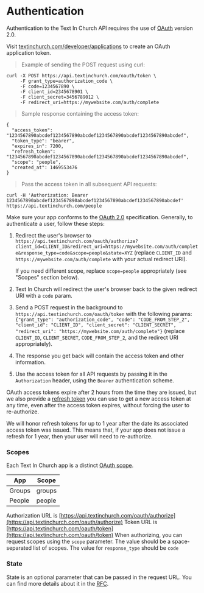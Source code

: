 # Authentication

Authentication to the Text In Church API requires the use of [OAuth](https://en.wikipedia.org/wiki/OAuth) version 2.0.

Visit [textinchurch.com/developer/applications](https://textinchurch.com/developer/applications)
to create an OAuth application token.

> Example of sending the POST request using curl:

```
curl -X POST https://api.textinchurch.com/oauth/token \
     -F grant_type=authorization_code \
     -F code=1234567890 \
     -F client_id=2345678901 \
     -F client_secret=3456789012 \
     -F redirect_uri=https://mywebsite.com/auth/complete
```

> Sample response containing the access token:

```
{
  "access_token": "1234567890abcdef1234567890abcdef1234567890abcdef1234567890abcdef",
  "token_type": "bearer",
  "expires_in": 7200,
  "refresh_token": "1234567890abcdef1234567890abcdef1234567890abcdef1234567890abcdef",
  "scope": "people",
  "created_at": 1469553476
}
```

> Pass the access token in all subsequent API requests:

```
curl -H 'Authorization: Bearer 1234567890abcdef1234567890abcdef1234567890abcdef1234567890abcdef' https://api.textinchurch.com/people
```

Make sure your app conforms to the [OAuth 2.0](http://oauth.net/2/) specification. Generally, to authenticate a user,
follow these steps:

1.  Redirect the user's browser to `https://api.textinchurch.com/oauth/authorize?client_id=CLIENT_ID&redirect_uri=https://mywebsite.com/auth/complete&response_type=code&scope=people&state=XYZ`
    (replace `CLIENT_ID` and `https://mywebsite.com/auth/complete` with your actual redirect URI).

    If you need different scope, replace `scope=people` appropriately (see "Scopes" section below).

2.  Text In Church will redirect the user's browser back to the given redirect URI with a `code` param.

3.  Send a POST request in the background to `https://api.textinchurch.com/oauth/token` with the following params:
    `{"grant_type": "authorization_code", "code": "CODE_FROM_STEP_2", "client_id": "CLIENT_ID", "client_secret": "CLIENT_SECRET", "redirect_uri": "https://mywebsite.com/auth/complete"}`
    (replace `CLIENT_ID`, `CLIENT_SECRET`, `CODE_FROM_STEP_2`, and the redirect URI appropriately).

4.  The response you get back will contain the access token and other information.

5.  Use the access token for all API requests by passing it in the `Authorization` header, using the `Bearer` authentication scheme.

OAuth access tokens expire after 2 hours from the time they are issued, but we also provide a
[refresh token](https://tools.ietf.org/html/rfc6749#section-1.5) you can use to get a new access token at any time,
even after the access token expires, without forcing the user to re-authorize.

We will honor refresh tokens for up to 1 year after the date its associated access token was issued.
This means that, if your app does not issue a refresh for 1 year, then your user will need to re-authorize.

### Scopes

Each Text In Church app is a distinct [OAuth scope](http://tools.ietf.org/html/rfc6749#section-3.3).


| App | Scope|
|-----|------|
| Groups | groups |
| People | people |

Authorization URL is [https://api.textinchurch.com/oauth/authorize](https://api.textinchurch.com/oauth/authorize)
Token URL is [https://api.textinchurch.com/oauth/token](https://api.textinchurch.com/oauth/token)
When authorizing, you can request scopes using the `scope` parameter. The value should be a space-separated list of scopes.
The value for `response_type` should be `code`

### State

State is an optional parameter that can be passed in the request URL. You can find more details about it in the [RFC](https://tools.ietf.org/html/rfc6749#section-4.1.1).
